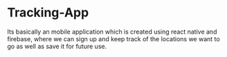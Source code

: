 # Tracking-App
 Its basically an mobile application which is created using react native and firebase,  where we can sign up and keep track of the locations we want to go as well as save it for future use.
